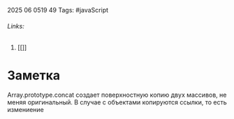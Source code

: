2025 06 0519 49
Tags: #javaScript 
###### Links: 
1) [[]]
# Заметка
Array.prototype.concat создает поверхностную копию двух массивов, не меняя оригинальный. В случае с объектами копируются ссылки, то есть измениение 
